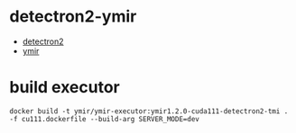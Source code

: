 # detectron2-ymir

- [detectron2](./README_DETECTRON2.md)
- [ymir](https://github.com/IndustryEssentials/ymir)

# build executor

```
docker build -t ymir/ymir-executor:ymir1.2.0-cuda111-detectron2-tmi . -f cu111.dockerfile --build-arg SERVER_MODE=dev
```
